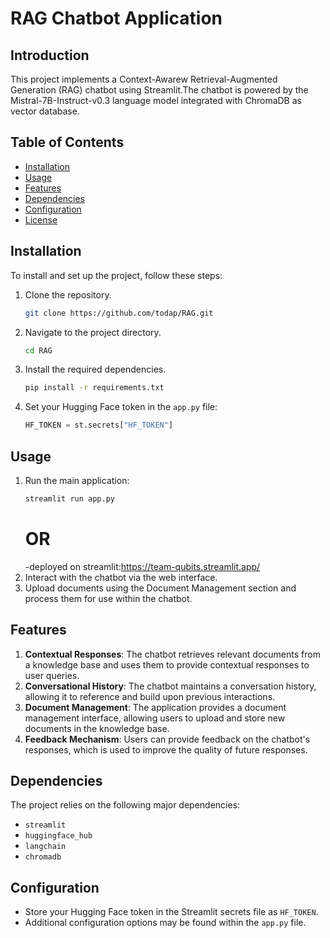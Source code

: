 # RAG Chatbot Application

## Introduction
This project implements a Context-Awarew Retrieval-Augmented Generation (RAG) chatbot using Streamlit.The chatbot is powered by the Mistral-7B-Instruct-v0.3 language model integrated with ChromaDB as vector database.

## Table of Contents
- [Installation](#installation)
- [Usage](#usage)
- [Features](#features)
- [Dependencies](#dependencies)
- [Configuration](#configuration)
- [License](#license)

## Installation
To install and set up the project, follow these steps:

1. Clone the repository.
    ```bash
    git clone https://github.com/todap/RAG.git
    ```
2. Navigate to the project directory.
    ```bash
    cd RAG
    ```
3. Install the required dependencies.
    ```bash
    pip install -r requirements.txt
    ```
4. Set your Hugging Face token in the `app.py` file:
   ```python
   HF_TOKEN = st.secrets["HF_TOKEN"]
   ```

## Usage
1. Run the main application:
    ```bash
    streamlit run app.py
    ```
    # OR
     -deployed on streamlit:https://team-qubits.streamlit.app/
3. Interact with the chatbot via the web interface.
4. Upload documents using the Document Management section and process them for use within the chatbot.

## Features

1. **Contextual Responses**: The chatbot retrieves relevant documents from a knowledge base and uses them to provide contextual responses to user queries.
2. **Conversational History**: The chatbot maintains a conversation history, allowing it to reference and build upon previous interactions.
3. **Document Management**: The application provides a document management interface, allowing users to upload and store new documents in the knowledge base.
4. **Feedback Mechanism**: Users can provide feedback on the chatbot's responses, which is used to improve the quality of future responses.

## Dependencies
The project relies on the following major dependencies:
- `streamlit`
- `huggingface_hub`
- `langchain`
- `chromadb`

## Configuration
- Store your Hugging Face token in the Streamlit secrets file as `HF_TOKEN`.
- Additional configuration options may be found within the `app.py` file.




